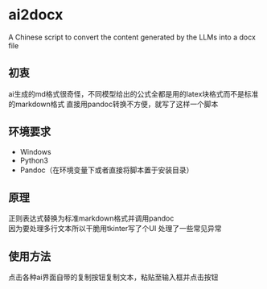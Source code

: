 # ai2docx
A Chinese script to convert the content generated by the LLMs into a docx file

## 初衷
ai生成的md格式很奇怪，不同模型给出的公式全都是用的latex块格式而不是标准的markdown格式
直接用pandoc转换不方便，就写了这样一个脚本

## 环境要求  
- Windows
- Python3
- Pandoc（在环境变量下或者直接将脚本置于安装目录）

## 原理   
正则表达式替换为标准markdown格式并调用pandoc  
因为要处理多行文本所以干脆用tkinter写了个UI
处理了一些常见异常

## 使用方法   
点击各种ai界面自带的复制按钮复制文本，粘贴至输入框并点击按钮




